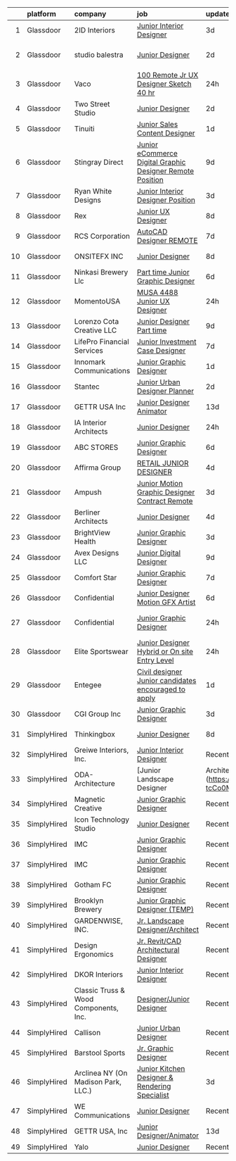 

|    | platform    | company                               | job                                                                                                                                                                                                                                                                                                                                                                                                                                                                                                                                                                                                                                                                                                                                                                                                                                                                                                                                                | update_time   | location              |
|---:|:------------|:--------------------------------------|:---------------------------------------------------------------------------------------------------------------------------------------------------------------------------------------------------------------------------------------------------------------------------------------------------------------------------------------------------------------------------------------------------------------------------------------------------------------------------------------------------------------------------------------------------------------------------------------------------------------------------------------------------------------------------------------------------------------------------------------------------------------------------------------------------------------------------------------------------------------------------------------------------------------------------------------------------|:--------------|:----------------------|
|  1 | Glassdoor   | 2ID Interiors                         | [Junior Interior Designer](https://www.glassdoor.com/partner/jobListing.htm?pos=101&ao=1110586&s=58&guid=000001817073bd04985073ab9a25d478&src=GD_JOB_AD&t=SR&vt=w&ea=1&cs=1_a579871f&cb=1655449042530&jobListingId=1007935819231&cpc=4AE8B46D8845344B&jrtk=3-0-1g5o77f9hpvu5801-1g5o77fa23c1e000-f6b3e21c2184d940--6NYlbfkN0AuAjYKnBHsdkcMxrD7ZJITXxV72vImVt5xOyKRJQecNMWI7KAtC0OFrH_V03AMf182IyXB3mTWFo7aE-OBjjyWET_ImPqdFOWAXNabAri-1oRNreBJgfwNyH4J9VDnHgH3FGvbhpEYbA8xhY69hXJ2QVWKR3rKaIhO_4OFmpzFtqo43GGo9vQuIPSnZX_gljJQU5N2hizMJDHYzNs2Z1bWJWK10qm_qV0uiT-kFPSiIGfDqsSAoYYNPd_wMFBwuNlPpMIJQdDqVR3U6Q0E-S2sSTWrFOFiu3DasDoztiG9SKp9R2nuJom-BqoRNWHkziRLvs_y-HTS0NDoojn9IBD-diTJgODxeBNiAI2wn_upPYimuhpfwE3w-8WiGuOu8pSUmf2iH3cyUJFlNBue_u1deAoTHGTPrv1VahiTibQVwxCAUV28HRZ4gcCXAaP7FIyUO4uYuV9-aJBlt9KFFMehKJXapojKcBuzS3e9XLyb7T7YNO6pY-Wg1gp_nZf9C9c0h8owzZpGeQ%3D%3D)                                                                    | 3d            | Hallandale Beach, FL  |
|  2 | Glassdoor   | studio balestra                       | [Junior Designer](https://www.glassdoor.com/partner/jobListing.htm?pos=102&ao=1110586&s=58&guid=000001817073bd04985073ab9a25d478&src=GD_JOB_AD&t=SR&vt=w&ea=1&cs=1_c732cac6&cb=1655449042530&jobListingId=1007939705507&cpc=878687325D2A5CC7&jrtk=3-0-1g5o77f9hpvu5801-1g5o77fa23c1e000-bd2f9f698031a1b3--6NYlbfkN0AuAjYKnBHsdkcMxrD7ZJITXxV72vImVt5xOyKRJQecNFLpcI9FqXvsKeBMQSigd9pv18-ir6HYBKue86BP2mMS8ZLNEy3r4275_uXWZhCOBJ983E6P259zCFG0r95VIQhqoEcUCFyCyRLuUT7qZtVQ9CCK2loM7E5CTbNZGhgX8WIvvK8OxraqM3BZXjMHOwAQBVTfen4eB3ejQLwW26v--jAO0d0tPar2dRdfNS8OXmjAab5LFwVPev_38I92rlGZlaXwdarqphyJ7HfxOoyRbFZTTxxSwB6hkdBk82mEFgMFHCSQO9Atd6l7lIABz2JG_p-cqEv24J-krDYNqxRMbKAwIAlCDOOKLbZOX-PItZ5dLk8nQpO738--wSIbj55g8jEXfxf8UUGidlN9n9tzgDLQJml0NkD1IrM42TQd9P0Sm4wAZc7bqfNpMnHWalihrFoal4rruOQTIXbhVQI7pjAfIB_WYHbeIFchumSQVlM0FsFTsnoSu5SxtVAYnK4%3D)                                                                                           | 2d            | West Hollywood, CA    |
|  3 | Glassdoor   | Vaco                                  | [100  Remote   Jr  UX Designer  Sketch     40 hr ](https://www.glassdoor.com/partner/jobListing.htm?pos=110&ao=1110586&s=58&guid=000001817073bd04985073ab9a25d478&src=GD_JOB_AD&t=SR&vt=w&ea=1&cs=1_fd711f25&cb=1655449042532&jobListingId=1007944758568&cpc=2CAED5C921A5F994&jrtk=3-0-1g5o77f9hpvu5801-1g5o77fa23c1e000-e02f2539d15b8b41--6NYlbfkN0D_sybMACCpf9B-677oK5j6rPldVB6BlrVvFjO_o-GJZbzuF-qh4PxErFUqfUsv_6v6VuEJytk8OTP_fPK6NLhMXO4uNYpuWrfG67JPzeXrQa9QLO1j5d3KHgtEElJETLv16xvINxfEp-OkHf9u4J2oSbIJ_koUaoySeXtxA1lZyA9TNH7vLdhcW70W54FMUhUrKUv_m3NUm2yd9H-Y-IXhqfpEA9ejHhPDkMIyGFZ9EHx8CRTW5-NF0X8W3bykeB2g7ujW5MtelUpN7YPg4aMfqHlLGt_fDm2C9-LbJsP9InFmOwUUVi2ZqNBWKIYmNY0WzdD7NO9WWaL9tyeV5M76aYwc4lpQmYvB6_X821zuIn4w3glaDKiuwv0UB9WtmDtv1SMSZXjxqf81G8B3MjiSaPu8jDY8TzMxo3h0rtMneN0xx-AknIDskC7RcNvOZ25PAtwwDDiavicTMgSlEzCUvtQfkADiBMe8W_uNMCV2j9SRh4JjzPwBqhNmPVJF0XMAwiBLbpPnsG4Grpc7g-cweg3vMnLatkMLeJv5HtooDQ%3D%3D)            | 24h           | Nashville, TN         |
|  4 | Glassdoor   | Two Street Studio                     | [Junior Designer](https://www.glassdoor.com/partner/jobListing.htm?pos=124&ao=1136043&s=58&guid=000001817073bd04985073ab9a25d478&src=GD_JOB_AD&t=SR&vt=w&cs=1_e722d7a2&cb=1655449042533&jobListingId=1007938252729&jrtk=3-0-1g5o77f9hpvu5801-1g5o77fa23c1e000-afc03b654a42a941-)                                                                                                                                                                                                                                                                                                                                                                                                                                                                                                                                                                                                                                                                   | 2d            | Richmond, VA          |
|  5 | Glassdoor   | Tinuiti                               | [Junior Sales Content Designer](https://www.glassdoor.com/partner/jobListing.htm?pos=114&ao=1136043&s=58&guid=000001817073bd04985073ab9a25d478&src=GD_JOB_AD&t=SR&vt=w&cs=1_7ef3491c&cb=1655449042532&jobListingId=1007942792173&jrtk=3-0-1g5o77f9hpvu5801-1g5o77fa23c1e000-9612200347e1111d-)                                                                                                                                                                                                                                                                                                                                                                                                                                                                                                                                                                                                                                                     | 1d            | Atlanta, GA           |
|  6 | Glassdoor   | Stingray Direct                       | [Junior eCommerce Digital Graphic Designer   Remote Position](https://www.glassdoor.com/partner/jobListing.htm?pos=109&ao=1110586&s=58&guid=000001817073bd04985073ab9a25d478&src=GD_JOB_AD&t=SR&vt=w&ea=1&cs=1_e6a654a7&cb=1655449042531&jobListingId=1007923741709&cpc=F41FEAB56D215062&jrtk=3-0-1g5o77f9hpvu5801-1g5o77fa23c1e000-ca1309b66b79657c--6NYlbfkN0BhFJ8ddqZb8WQY2A-LeqcjzbfYC2yoFcx2RKsEMgWd6jGlCMHeR7ko2nHT3289qBai5XNC1ViXklPT3WNs2_u7ER1JOGWSYvxJxWskRdie3v46bNpVlxKyU1DIVQXhDtzHDF41iu98h4VRwKzPs6k3Veqtu8F_3ZVz8m1fz8iC-3euLieDQOUjgPFw16-zL961nfPttoGr68BEiitxraUyy6HCH_2S4pFUrpvqGF-FsJJ7VEIsbS6p6NjhaOnJFBTzSSY5JVkgX3bsw-EdJtmtilJ7nHZHS8sTiOuP-o2-4zzI5_dC7OKLeFjrjEJPLpbWgwLOQEkWtulk3JMa2zgeFzS0Er7iv1tOXPppRfRboZHcCxyq4ogQkGWSZZPP4eu5QCaoAj40BwVfAsFTpT8Nw1EBssB8QAL_YCumoXuM5OzQA2KE1CaYios4Zc45guULm5SZpZw6RdlZjvdB63jSsSDbiWokTwgkTeA2bqAPmHEWnPNwh8opg9VlNv3CP4JGNRCrw1v14RsE8s_H89NBaK55hJsGoMjMQg_lqp-Zow%3D%3D) | 9d            | California            |
|  7 | Glassdoor   | Ryan White Designs                    | [Junior Interior Designer Position](https://www.glassdoor.com/partner/jobListing.htm?pos=125&ao=1136043&s=58&guid=000001817073bd04985073ab9a25d478&src=GD_JOB_AD&t=SR&vt=w&ea=1&cs=1_c1981d21&cb=1655449042533&jobListingId=1007936309167&jrtk=3-0-1g5o77f9hpvu5801-1g5o77fa23c1e000-5a0ef3893f8b2352-)                                                                                                                                                                                                                                                                                                                                                                                                                                                                                                                                                                                                                                            | 3d            | Los Angeles, CA       |
|  8 | Glassdoor   | Rex                                   | [Junior UX Designer](https://www.glassdoor.com/partner/jobListing.htm?pos=116&ao=1136043&s=58&guid=000001817073bd04985073ab9a25d478&src=GD_JOB_AD&t=SR&vt=w&cs=1_4c522719&cb=1655449042532&jobListingId=1007927298805&jrtk=3-0-1g5o77f9hpvu5801-1g5o77fa23c1e000-4d2d944c74e4e317-)                                                                                                                                                                                                                                                                                                                                                                                                                                                                                                                                                                                                                                                                | 8d            | Austin, TX            |
|  9 | Glassdoor   | RCS Corporation                       | [AutoCAD Designer  REMOTE](https://www.glassdoor.com/partner/jobListing.htm?pos=111&ao=1110586&s=58&guid=000001817073bd04985073ab9a25d478&src=GD_JOB_AD&t=SR&vt=w&ea=1&cs=1_dfb3193c&cb=1655449042532&jobListingId=1007929746151&cpc=9DC6E4D8324653EE&jrtk=3-0-1g5o77f9hpvu5801-1g5o77fa23c1e000-84931dfff3137969--6NYlbfkN0Ap6wMFXUUZlk7_bcngHGlPSO8u_zKMOa3H7Zjjw43xN16ylzgw0FVAuo3Y24qqXJVPKXWtnNL8MJIclpCeVvEsL2iu-jl90DninewE6RO3O8nL4sLNglBXkQjMKBCl8Ty5IFVUovo8Lm896lB2Xy7VfIqxMPb0yIIFUUmKJSAwUEPBbRHjwr0dOrVWlHwD_p2Wc04f3e3xxXS0wpj5kWOjTOXH1iXuh26K4kP5PSgiL7UituIDBi3i6jnViTMH9DghCKmEmzqhO8XNRCN1FpPzzYPXp30W85e7DsHnk3WMacmnMyTh4c8DusEmNBoCj4xKvuLPXFhVWGDrsToO91jReJVY70ERQbygqchGrpbZQ9uK3JerOkwFGoSrBSBS0kbHn8wIJSbx9FABPWRGk-EAPDL9U1tjNZhz0fKeSr2nROpXm7CYeD8zX5mT0zviCRp1jquTi0RaFjTHaCIGHJq4lfk0MzmSrS84b1icd6i_JY5RXYTtdxTY_se_zOS8Jd_jU2ksG8_v1g%3D%3D)                                                                    | 7d            | Raleigh, NC           |
| 10 | Glassdoor   | ONSITEFX INC                          | [Junior Designer](https://www.glassdoor.com/partner/jobListing.htm?pos=103&ao=1110586&s=58&guid=000001817073bd04985073ab9a25d478&src=GD_JOB_AD&t=SR&vt=w&ea=1&cs=1_bd5d2680&cb=1655449042530&jobListingId=1007926774563&cpc=AB6E7ED505984E67&jrtk=3-0-1g5o77f9hpvu5801-1g5o77fa23c1e000-327c7a75df395174--6NYlbfkN0D788tVLZnHYB2JKTLmCXo4PydfvtZKcdbYx6lxKaz3IsjpekL0mtLl_mEPyEElpRi0zlTR1gW8iYqrpvgYQeszcGuNLrt-6zBEzBgXaiSsuAREbrpINu3pc4nrVk92qvstuOBueU-VBg_HXv6J6daeTYBdPQPEb4w24VtzISx2_3aKTq7WmUNtenOujNnXDOdKN_RdRv9Asshib4hmLB__hk3DZHhXAZTjg__gFXARXICnd_aAEGts4OeqZc5K_52H7h7SJHog0IMZHN-keiVZ_pg9byCk_CSZsqjCWUM4Ev5wAMW-NA0q3tTMZ8cZNVemF-gxSR1gv7a-J3G1827TULSTLhlbPz56e1Grv1o5F2ydzlobo0gq-jaez0MZn6WauycxAsoCakZY8Qmz5WbOkH_6I8WFMYiTAYOqODM6NB0KFJK_t_YRZTINRmUzw180x9tFHmDos7Rpc-kf6JJXfX-5ntf35Bu7-1dhKZbxCtClV3yEp1_kCqV5wwfFwLg%3D)                                                                                           | 8d            | Deer Park, NY         |
| 11 | Glassdoor   | Ninkasi Brewery Llc                   | [Part time Junior Graphic Designer](https://www.glassdoor.com/partner/jobListing.htm?pos=126&ao=1136043&s=58&guid=000001817073bd04985073ab9a25d478&src=GD_JOB_AD&t=SR&vt=w&cs=1_bae3e932&cb=1655449042533&jobListingId=1007932234039&jrtk=3-0-1g5o77f9hpvu5801-1g5o77fa23c1e000-e8a31224342433bd-)                                                                                                                                                                                                                                                                                                                                                                                                                                                                                                                                                                                                                                                 | 6d            | Eugene, OR            |
| 12 | Glassdoor   | MomentoUSA                            | [MUSA   4488   Junior UX Designer](https://www.glassdoor.com/partner/jobListing.htm?pos=123&ao=1136043&s=58&guid=000001817073bd04985073ab9a25d478&src=GD_JOB_AD&t=SR&vt=w&cs=1_15d30314&cb=1655449042533&jobListingId=1007945267334&jrtk=3-0-1g5o77f9hpvu5801-1g5o77fa23c1e000-c3e0b10dcb7a94ef-)                                                                                                                                                                                                                                                                                                                                                                                                                                                                                                                                                                                                                                                  | 24h           | Remote                |
| 13 | Glassdoor   | Lorenzo Cota Creative  LLC            | [Junior Designer  Part time ](https://www.glassdoor.com/partner/jobListing.htm?pos=105&ao=1110586&s=58&guid=000001817073bd04985073ab9a25d478&src=GD_JOB_AD&t=SR&vt=w&ea=1&cs=1_6015b161&cb=1655449042531&jobListingId=1007923480452&cpc=663B5FE45D73772E&jrtk=3-0-1g5o77f9hpvu5801-1g5o77fa23c1e000-735a1c234262dfab--6NYlbfkN0Aphv0BhfNSBw_0ebCVkaSkZ7Xt6eccFdKnnxJP8a7IHuizo12-A27A158Iz0MNhBEEK-C4GiQCNV4sNA13r5TCFWSjCQ7K5gAIsD_DYJDxuMG8i_OEVyYhsJ78g1o3BJy0czUD6PEuEzskCYCW7CDjyWY6iuUKzUCERg4H25VO4XdbcrCZVn-chxVrWtb9mtkQp2StbFUAbbICtK5ANV5BqlseGE-u9dCzVnEqk61MnOvfs8alvoTrfaHPHzB7Xxyj_eL99-poJlBt-5qTNtzzJ3rNWkPHCF0rPY6ZqAEngBv0j_PJ4c2cMdVrfsQs0qXsrfxFoJljqpX8g5qfN9GzeZlqdH3PXdVHGjvhnp-HagUgKXPXbxgktK8RRf3P6_dLeoKeCfBp3ArmvUkLp2iGzACwLLYhvyYifAjR4VKKoIaXhnASdUlPyL-EFEApsfguPyjAj6B0iq8yNQQQ69Vi_2VZYaSyeHKhYHEtPSg1NfQQXujJEfkIhQXwFiWSvnH1J-gMEmosIQ%3D%3D)                                                                 | 9d            | New York, NY          |
| 14 | Glassdoor   | LifePro Financial Services            | [Junior Investment Case Designer](https://www.glassdoor.com/partner/jobListing.htm?pos=118&ao=1136043&s=58&guid=000001817073bd04985073ab9a25d478&src=GD_JOB_AD&t=SR&vt=w&ea=1&cs=1_2190e447&cb=1655449042532&jobListingId=1007929447509&jrtk=3-0-1g5o77f9hpvu5801-1g5o77fa23c1e000-fcec1caedbea7867-)                                                                                                                                                                                                                                                                                                                                                                                                                                                                                                                                                                                                                                              | 7d            | San Diego, CA         |
| 15 | Glassdoor   | Innomark Communications               | [Junior Graphic Designer](https://www.glassdoor.com/partner/jobListing.htm?pos=130&ao=1136043&s=58&guid=000001817073bd04985073ab9a25d478&src=GD_JOB_AD&t=SR&vt=w&cs=1_6ce61fcb&cb=1655449042534&jobListingId=1007941722527&jrtk=3-0-1g5o77f9hpvu5801-1g5o77fa23c1e000-89578ee0fad45fd6-)                                                                                                                                                                                                                                                                                                                                                                                                                                                                                                                                                                                                                                                           | 1d            | Fairfield, OH         |
| 16 | Glassdoor   | Stantec                               | [Junior Urban Designer Planner](https://www.glassdoor.com/partner/jobListing.htm?pos=122&ao=1136043&s=58&guid=000001817073bd04985073ab9a25d478&src=GD_JOB_AD&t=SR&vt=w&cs=1_50f2c705&cb=1655449042533&jobListingId=1007941051333&jrtk=3-0-1g5o77f9hpvu5801-1g5o77fa23c1e000-191ff3b0aa4dc8c4-)                                                                                                                                                                                                                                                                                                                                                                                                                                                                                                                                                                                                                                                     | 2d            | Boulder, CO           |
| 17 | Glassdoor   | GETTR USA  Inc                        | [Junior Designer Animator](https://www.glassdoor.com/partner/jobListing.htm?pos=127&ao=1136043&s=58&guid=000001817073bd04985073ab9a25d478&src=GD_JOB_AD&t=SR&vt=w&ea=1&cs=1_0a7dbdea&cb=1655449042534&jobListingId=1007916962187&jrtk=3-0-1g5o77f9hpvu5801-1g5o77fa23c1e000-35bd3f9283882598-)                                                                                                                                                                                                                                                                                                                                                                                                                                                                                                                                                                                                                                                     | 13d           | Manhattan             |
| 18 | Glassdoor   | IA Interior Architects                | [Junior Designer](https://www.glassdoor.com/partner/jobListing.htm?pos=117&ao=1136043&s=58&guid=000001817073bd04985073ab9a25d478&src=GD_JOB_AD&t=SR&vt=w&cs=1_93fad8eb&cb=1655449042532&jobListingId=1007944912603&jrtk=3-0-1g5o77f9hpvu5801-1g5o77fa23c1e000-8e46517a5496b706-)                                                                                                                                                                                                                                                                                                                                                                                                                                                                                                                                                                                                                                                                   | 24h           | Raleigh, NC           |
| 19 | Glassdoor   | ABC STORES                            | [Junior Graphic Designer](https://www.glassdoor.com/partner/jobListing.htm?pos=119&ao=1136043&s=58&guid=000001817073bd04985073ab9a25d478&src=GD_JOB_AD&t=SR&vt=w&ea=1&cs=1_8d7a1e24&cb=1655449042533&jobListingId=1007932047438&jrtk=3-0-1g5o77f9hpvu5801-1g5o77fa23c1e000-581b587e09c269dd-)                                                                                                                                                                                                                                                                                                                                                                                                                                                                                                                                                                                                                                                      | 6d            | Honolulu, HI          |
| 20 | Glassdoor   | Affirma Group                         | [RETAIL   JUNIOR DESIGNER](https://www.glassdoor.com/partner/jobListing.htm?pos=121&ao=1136043&s=58&guid=000001817073bd04985073ab9a25d478&src=GD_JOB_AD&t=SR&vt=w&ea=1&cs=1_ddf1253b&cb=1655449042533&jobListingId=1007933710894&jrtk=3-0-1g5o77f9hpvu5801-1g5o77fa23c1e000-fe8a620f3e5d35dd-)                                                                                                                                                                                                                                                                                                                                                                                                                                                                                                                                                                                                                                                     | 4d            | New York, NY          |
| 21 | Glassdoor   | Ampush                                | [Junior Motion Graphic Designer  Contract Remote ](https://www.glassdoor.com/partner/jobListing.htm?pos=129&ao=1136043&s=58&guid=000001817073bd04985073ab9a25d478&src=GD_JOB_AD&t=SR&vt=w&cs=1_cc8f66aa&cb=1655449042534&jobListingId=1007937147864&jrtk=3-0-1g5o77f9hpvu5801-1g5o77fa23c1e000-86e5404d0c8672d5-)                                                                                                                                                                                                                                                                                                                                                                                                                                                                                                                                                                                                                                  | 3d            | San Francisco, CA     |
| 22 | Glassdoor   | Berliner Architects                   | [Junior Designer](https://www.glassdoor.com/partner/jobListing.htm?pos=113&ao=1136043&s=58&guid=000001817073bd04985073ab9a25d478&src=GD_JOB_AD&t=SR&vt=w&cs=1_16fe224d&cb=1655449042532&jobListingId=1007935087444&jrtk=3-0-1g5o77f9hpvu5801-1g5o77fa23c1e000-f0f032a8604bec6f-)                                                                                                                                                                                                                                                                                                                                                                                                                                                                                                                                                                                                                                                                   | 4d            | California            |
| 23 | Glassdoor   | BrightView Health                     | [Junior Graphic Designer](https://www.glassdoor.com/partner/jobListing.htm?pos=115&ao=1136043&s=58&guid=000001817073bd04985073ab9a25d478&src=GD_JOB_AD&t=SR&vt=w&ea=1&cs=1_b3e12b02&cb=1655449042532&jobListingId=1007936804160&jrtk=3-0-1g5o77f9hpvu5801-1g5o77fa23c1e000-25cd85dcb3946be5-)                                                                                                                                                                                                                                                                                                                                                                                                                                                                                                                                                                                                                                                      | 3d            | Cincinnati, OH        |
| 24 | Glassdoor   | Avex Designs LLC                      | [Junior Digital Designer](https://www.glassdoor.com/partner/jobListing.htm?pos=120&ao=1136043&s=58&guid=000001817073bd04985073ab9a25d478&src=GD_JOB_AD&t=SR&vt=w&ea=1&cs=1_439517eb&cb=1655449042533&jobListingId=1007923818026&jrtk=3-0-1g5o77f9hpvu5801-1g5o77fa23c1e000-ef3f7de01599ea55-)                                                                                                                                                                                                                                                                                                                                                                                                                                                                                                                                                                                                                                                      | 9d            | Remote                |
| 25 | Glassdoor   | Comfort Star                          | [Junior Graphic Designer](https://www.glassdoor.com/partner/jobListing.htm?pos=128&ao=1136043&s=58&guid=000001817073bd04985073ab9a25d478&src=GD_JOB_AD&t=SR&vt=w&ea=1&cs=1_7f0d4dee&cb=1655449042534&jobListingId=1007929200628&jrtk=3-0-1g5o77f9hpvu5801-1g5o77fa23c1e000-15eface311dbf464-)                                                                                                                                                                                                                                                                                                                                                                                                                                                                                                                                                                                                                                                      | 7d            | Miami, FL             |
| 26 | Glassdoor   | Confidential                          | [Junior Designer Motion GFX Artist](https://www.glassdoor.com/partner/jobListing.htm?pos=104&ao=1110586&s=58&guid=000001817073bd04985073ab9a25d478&src=GD_JOB_AD&t=SR&vt=w&ea=1&cs=1_94d25508&cb=1655449042531&jobListingId=1007932099486&cpc=45DC3EB807283E85&jrtk=3-0-1g5o77f9hpvu5801-1g5o77fa23c1e000-4d0465f6703585d2--6NYlbfkN0BdWmvb-rJl2QNnPZsqfom0WtyBpRDZD-qGOAPpXEAerS5-sa0bSRrZcEP67AQbcfSrhoC_8OzfgprOs7nwhfD5dr7yUAk_NEWf_M8MacgyeaxXqpbio8oWYY83260644x7lV19oMZ8Czsnk_RjqLo7jm49TE7qDXAcmdQUxumcBdISx9RXbtVWYoVsNBd1UIM7xE2HOMwQef61BaHVfVc5zXTh6W-Bl9fzj9E6WPThcLBEdcn-6Amezq97mHg_9c7X8vZWQXozaH7696RCEkLRg-l1IzNzHwc0FhwCKhxM5aZIff0su_VsnWbsAXn0O1CsSJZI6YASehOj-3RcvMz-PigjfDR3qktmkoa4x_ZX3RUzDTIEBipI3IAQmnf9Ovp0mnWnZLssGoPOMIxTf2oKutgaxV9QwthRHNNyxXo3doDn_vw5QyCtociWmc7mJ75E5-HG4YZtsMn4PIz24TxMTm5M2gZELWvKecB_CC451m1a9nTDGg3VxQrbRl_zrlKMTGrjx0QYTiQnCl9H-y4yktNWlDQacqE%3D)                                         | 6d            | Baltimore, MD         |
| 27 | Glassdoor   | Confidential                          | [Junior Graphic Designer](https://www.glassdoor.com/partner/jobListing.htm?pos=106&ao=1110586&s=58&guid=000001817073bd04985073ab9a25d478&src=GD_JOB_AD&t=SR&vt=w&ea=1&cs=1_7e0b7d03&cb=1655449042531&jobListingId=1007944701572&cpc=D69957E0862862E0&jrtk=3-0-1g5o77f9hpvu5801-1g5o77fa23c1e000-c0ca50b6fe18114f--6NYlbfkN0BzXOgwpde-2lwi8ypFyi2PTfytM0dmMHIN7r1zuPwsNj3sIKcjtt4q50uvdAo2kU4ZwltU87An4wMOuUUy2Wh5Xhvx9GdCHWAiQjyiwnS835hTJ2VZMuvWeeqKvtNS8q1jvDon00LKdJ9FZkuABvY9xHx69Q5FyhNdcy3ieZ7zfpa23Eo4lTbRPmUMpjGGmNszWSQE7sye1QfjQPlh7rBquB0FBpfNBR7Gwf7wSVN0qv_k0_oEPFZQuGxYbWcYOX5jRi6H8oMr7Mz5ZDNLmr3xw4AoEBIuHfZwLjlTIN1C7YWKErvcHYTGrW5O-vQaiCKZS2Emyf8lVRtXOtqlG2kQvSWiPZkbU7NGgbttwxbwrxXrkqkOViivg37RYwsWQiBXhXI0LWTa3xEyVYtBtCBHMVyIDLrbJKyobUlqz3OfD-AFy3IB1h4s2nvKn0pkuxRAExHTw28ydJievzizzLwW9jyS8ouo6x8syr_4ACcXOBpK7OK0qzVe8CwOA3gK-HE%3D)                                                                                   | 24h           | Port Washington, NY   |
| 28 | Glassdoor   | Elite Sportswear                      | [Junior Designer   Hybrid or On site   Entry Level](https://www.glassdoor.com/partner/jobListing.htm?pos=108&ao=1110586&s=58&guid=000001817073bd04985073ab9a25d478&src=GD_JOB_AD&t=SR&vt=w&ea=1&cs=1_027bed77&cb=1655449042531&jobListingId=1007945281412&cpc=B101C867B3EF2D75&jrtk=3-0-1g5o77f9hpvu5801-1g5o77fa23c1e000-9bb6804d02d74028--6NYlbfkN0Ae364efiIgq2uK97kZ7EbygmEuzVI0fHB8jh9l96RWhw_y3J_qYPZTsEhfIF-pMNKsF4L7RA6EH-RI6r8dR7DZ8M5wjL1WnT9cZxlozZl_NjlUwCXG0pjSRl15ErNw7d1oqGexJ2VA-vfPs0fGnYIJexQaR_yOeg6Nm5I7itMWo1J4QkrM0UbKQyHOaHlfbyCN6rp1EKzdMLB8XwVCHcOJJry8ND6_aTNmKFRo6q-siKCEIlz1VK9fmuH1tF-0xOwl7jwbzB2TMmVAAC6tQbgjVHyDvT472BjtIHTCW9SPF__k70HPakrXLXpz5bKAKcp9iwHWJ55U5-Tdsh3j8Bt4semb73uJlw_XU6dRnwd9fNX8j8JlgQVWlyl9JNmFCiZjjdqZ7HPxxMFz4Kz2AXBp4SMYn2YlAqSXzsd6b3vZouJU4NFAQRkYJMBynRY_RSfNVPPCzp_SIZjdttZwBhfvJr09XnjZjxOojfvVlAhVvWOiofMeLd3xOiVVtrJPOwY%3D)                                                         | 24h           | Reading, PA           |
| 29 | Glassdoor   | Entegee                               | [Civil designer  Junior candidates encouraged to apply  ](https://www.glassdoor.com/partner/jobListing.htm?pos=112&ao=1110586&s=58&guid=000001817073bd04985073ab9a25d478&src=GD_JOB_AD&t=SR&vt=w&ea=1&cs=1_8c2004d2&cb=1655449042532&jobListingId=1007942796677&cpc=2CAED5C921A5F994&jrtk=3-0-1g5o77f9hpvu5801-1g5o77fa23c1e000-f2c8167c64895d53--6NYlbfkN0D6OzZjpD_hbicRkMZwNNvvxSeL23iIfvaC4EytleQ8zDIpz0YQ5KbISa7_Zvw6kCwvYkh_JnLENnBwSJrJnmUzOp5nC8rvjc8-1pikFx7HcjLM6pCkUPWHKyEcPz9yQ29jiJ1eE7CdT1sGqMPvN5udoCw3o3K3QOAZMiyhFXcwaLlyxcWe5sPNz67gmMrshIE2wTJiBYiKahTsb72HkBOG7yBQFwTgRoRRvvmXkdrKHm2pRQwPkaJGnrjGJjroyMzTElJmrL4rlEL1-6D-H-lFVOO9ROvmcEyDwk0UY2HF1oX2nt7k5bHGr5y786JhF9v3x83yXmiyAjVja2y6oDig1YpjHhVJ-ni4puLDzvP_1lXhTL9eOi_eYmcBow9uh_9Lr9ks5IBzBhcxQZ_q2RoMwUf31_Y3974oc9zg1q-2iUD5952n8MCXrMqCzkh4jmcL2YjWY1xwBz7D6mj11dt9rFqpiElAjIgL9hRB0wBs9Kon9uX6jXqLi93684lAPkrdyPpZ5K5puw%3D%3D)                                     | 1d            | Mount Pleasant, SC    |
| 30 | Glassdoor   | CGI Group  Inc                        | [Junior Graphic Designer](https://www.glassdoor.com/partner/jobListing.htm?pos=107&ao=1110586&s=58&guid=000001817073bd04985073ab9a25d478&src=GD_JOB_AD&t=SR&vt=w&cs=1_15a3f8fa&cb=1655449042531&jobListingId=1007936444215&cpc=C4A69CCDBB3B9599&jrtk=3-0-1g5o77f9hpvu5801-1g5o77fa23c1e000-2b5909ae49bb43f8--6NYlbfkN0CmPt6JXytAhZscz-5ZOP53MMQ49Xi4hmwETo1lvmuAlTU8vZDiHq8TANo4TpJtu6V5BvtbAjljC8iCdRFJD4Ye89otX9TPsWfqPVek2mArkbTyplUuq-HQSrrb9ayP7CjojZqlGJNloCdbnv5CCkvpm6cDMD5wnGdRG8oEce7G5BRW6BI8wm90wJysuk7N-CJg4HpQ5IjVMzmAxLM9G0k_CpTRnkJaQPMom31C_cCj26demPBEGlG5AP6qbpkpVqCMoFYctufuH2pO73SwdqN1_PlaWUNFc3PmKTeWjVu5AGhM3okGpfjZP_5qHh6-zAWmNmoX5gS3v58kTkEb9X1bFFLWl1oSEUzExpGpgHp0461LLRB3MOZctWl5NGuJB5aQbgb4iiqxzIgPHVSm4XyOuHhjagFTKSbBRDsPlFQVXvv-b-cblpJUAHkVzqUUE3-mtvUSYEQMDr9ueMETIt4FVqQT9aChdVWkQ8WGNQ0m_8BFzjErkOekEUWdMKEFQ9WPhqHMwe-qohtWrICEnshPmpekw-jQy_jO3midlgdr7h7z8X1k6exb)                                      | 3d            | Fairfax, VA           |
| 31 | SimplyHired | Thinkingbox                           | [Junior Designer](https://www.simplyhired.com/job/5BE9l9H8yHihK4lUYyNZQokw69PWY21nX9F5MsgqJAAITn_V18ZKbw?q=junior+designer)                                                                                                                                                                                                                                                                                                                                                                                                                                                                                                                                                                                                                                                                                                                                                                                                                        | 8d            | Salt Lake City, UT    |
| 32 | SimplyHired | Greiwe Interiors, Inc.                | [Junior Interior Designer](https://www.simplyhired.com/job/UDsuRSypSKQfltzbasa3w0rMr4htIPVArX1GgzyIqbvP4ubBg7TK9g?q=junior+designer)                                                                                                                                                                                                                                                                                                                                                                                                                                                                                                                                                                                                                                                                                                                                                                                                               | Recently      | Cincinnati, OH        |
| 33 | SimplyHired | ODA-Architecture                      | [Junior Landscape Designer | Architect](https://www.simplyhired.com/job/aSBGM9YL85IxQqIRWGfRHh5WAjr01Ik-tcCo0M67lKJ8LvfbB_yWNg?q=junior+designer)                                                                                                                                                                                                                                                                                                                                                                                                                                                                                                                                                                                                                                                                                                                                                                                                  | Recently      | New York, NY          |
| 34 | SimplyHired | Magnetic Creative                     | [Junior Graphic Designer](https://www.simplyhired.com/job/GHX6fEz_0C5eTw00prYSmsaJwHMLvp3iBeYTvH0veK-SQDmOKXE0eQ?q=junior+designer)                                                                                                                                                                                                                                                                                                                                                                                                                                                                                                                                                                                                                                                                                                                                                                                                                | Recently      | Remote                |
| 35 | SimplyHired | Icon Technology Studio                | [Junior Designer](https://www.simplyhired.com/job/_3C2yR5dEy0-38jNSdD_lwNyhWtDIhTSqlGV49tiiaV4KHnkc7uBsw?q=junior+designer)                                                                                                                                                                                                                                                                                                                                                                                                                                                                                                                                                                                                                                                                                                                                                                                                                        | Recently      | Remote                |
| 36 | SimplyHired | IMC                                   | [Junior Graphic Designer](https://www.simplyhired.com/job/q11ugwCq0r9_HNrj39reIR-RYMGNAajNfcJjDWikoU0_FpmVSAAEWA?q=junior+designer)                                                                                                                                                                                                                                                                                                                                                                                                                                                                                                                                                                                                                                                                                                                                                                                                                | Recently      | Remote                |
| 37 | SimplyHired | IMC                                   | [Junior Graphic Designer](https://www.simplyhired.com/job/q11ugwCq0r9_HNrj39reIR-RYMGNAajNfcJjDWikoU0_FpmVSAAEWA?q=junior+designer)                                                                                                                                                                                                                                                                                                                                                                                                                                                                                                                                                                                                                                                                                                                                                                                                                | Recently      | Remote                |
| 38 | SimplyHired | Gotham FC                             | [Junior Graphic Designer](https://www.simplyhired.com/job/_KZPuFGJp32-ZsJPNZ_03XQMXc4FUrE6oc36amCYkFUOBR9AqDXerA?q=junior+designer)                                                                                                                                                                                                                                                                                                                                                                                                                                                                                                                                                                                                                                                                                                                                                                                                                | Recently      | Whippany, NJ          |
| 39 | SimplyHired | Brooklyn Brewery                      | [Junior Graphic Designer (TEMP)](https://www.simplyhired.com/job/yng7zGOK5zEtJqk3yWupmDUhninRQtOKNVX9jvAKE1sH3cCdz7I88Q?q=junior+designer)                                                                                                                                                                                                                                                                                                                                                                                                                                                                                                                                                                                                                                                                                                                                                                                                         | Recently      | Brooklyn, NY          |
| 40 | SimplyHired | GARDENWISE, INC.                      | [Jr. Landscape Designer/Architect](https://www.simplyhired.com/job/sXw96aLvK0cdoZwcWeG1EAtJ2uLX6wGj8tQ65_8LICdho-hBms77jQ?q=junior+designer)                                                                                                                                                                                                                                                                                                                                                                                                                                                                                                                                                                                                                                                                                                                                                                                                       | Recently      | Arlington, VA         |
| 41 | SimplyHired | Design Ergonomics                     | [Jr. Revit/CAD Architectural Designer](https://www.simplyhired.com/job/vALSwbc074iJ6CuqZVpoNo7oxSbm0chbGHQEoIWHTRW4m4zjbnB2iA?q=junior+designer)                                                                                                                                                                                                                                                                                                                                                                                                                                                                                                                                                                                                                                                                                                                                                                                                   | Recently      | Fall River, MA        |
| 42 | SimplyHired | DKOR Interiors                        | [Junior Interior Designer](https://www.simplyhired.com/job/5A9P5148uPuRyijtqy2ybTIiCiGq85WLst_5EKbj2S85giZcybu9HQ?q=junior+designer)                                                                                                                                                                                                                                                                                                                                                                                                                                                                                                                                                                                                                                                                                                                                                                                                               | Recently      | North Miami Beach, FL |
| 43 | SimplyHired | Classic Truss & Wood Components, Inc. | [Designer/Junior Designer](https://www.simplyhired.com/job/FGqsakCnujAqK9zJ0Rb0LjxcM6RXSGOEWIGiN4Zx0Ovay5aTpq7k7Q?q=junior+designer)                                                                                                                                                                                                                                                                                                                                                                                                                                                                                                                                                                                                                                                                                                                                                                                                               | Recently      | Clarksville, IN       |
| 44 | SimplyHired | Callison                              | [Junior Urban Designer](https://www.simplyhired.com/job/d2-aqyIBFYyLi5YbMj2dOhhdDbxLM6qrHYTL3hwRRXaAowh6dX1HhA?q=junior+designer)                                                                                                                                                                                                                                                                                                                                                                                                                                                                                                                                                                                                                                                                                                                                                                                                                  | Recently      | Remote                |
| 45 | SimplyHired | Barstool Sports                       | [Jr. Graphic Designer](https://www.simplyhired.com/job/Y4FCpe7Fk3ePIjx5rtw8GJ_lcqAQ7NjV6HkHug89DeJmbte9xR8fEw?q=junior+designer)                                                                                                                                                                                                                                                                                                                                                                                                                                                                                                                                                                                                                                                                                                                                                                                                                   | Recently      | New York, NY          |
| 46 | SimplyHired | Arclinea NY (On Madison Park, LLC.)   | [Junior Kitchen Designer & Rendering Specialist](https://www.simplyhired.com/job/mUwFOgUFVyZUd-DFb57xCXYP5-bDFkVysqejLbuPa4nzVhM5VTSaEA?q=junior+designer)                                                                                                                                                                                                                                                                                                                                                                                                                                                                                                                                                                                                                                                                                                                                                                                         | 3d            | New York, NY          |
| 47 | SimplyHired | WE Communications                     | [Junior Designer](https://www.simplyhired.com/job/1yv0dswK-FSOFLvjXfDoptMVoULK_DC-wvzZ2Jrida-z4WT8UhpjpQ?q=junior+designer)                                                                                                                                                                                                                                                                                                                                                                                                                                                                                                                                                                                                                                                                                                                                                                                                                        | Recently      | Albany, NY            |
| 48 | SimplyHired | GETTR USA, Inc                        | [Junior Designer/Animator](https://www.simplyhired.com/job/iogG_AlFu4doAixtSQ_1hPdMTQvkItFkz9jJ_dMcQSxu4McKI5ikcw?q=junior+designer)                                                                                                                                                                                                                                                                                                                                                                                                                                                                                                                                                                                                                                                                                                                                                                                                               | 13d           | Manhattan, NY         |
| 49 | SimplyHired | Yalo                                  | [Junior Designer](https://www.simplyhired.com/job/TU5CHQj2QikyTRM5w9wJcWfp-hgsoIMXiv-xbFpHf6H-ELxioDZujg?q=junior+designer)                                                                                                                                                                                                                                                                                                                                                                                                                                                                                                                                                                                                                                                                                                                                                                                                                        | Recently      | Remote                |